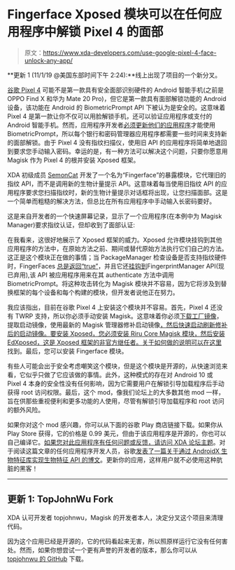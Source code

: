 # Fingerface Xposed 模块可以在任何应用程序中解锁 Pixel 4 的面部

> 原文：<https://www.xda-developers.com/use-google-pixel-4-face-unlock-any-app/>

**更新 1 (11/1/19 @美国东部时间下午 2:24):**线上出现了项目的一个新分叉。

[谷歌 Pixel 4](https://www.xda-developers.com/google-pixel-4-specs-features-pricing-availability/) 可能不是第一款具有安全面部识别硬件的 Android 智能手机(之前是 OPPO Find X 和华为 Mate 20 Pro)，但它是第一款具有面部解锁功能的 Android 设备，该功能在 Android 的 BiometricPrompt API 下被认为是安全的。这意味着 Pixel 4 是第一款让你不仅可以用脸解锁手机，还可以验证应用程序或支付的 Android 智能手机。然而，应用程序开发者[必须更新他们的应用程序](https://www.xda-developers.com/google-pixel-4-users-wait-developers-add-face-unlock-support/)才能使用 BiometricPrompt，所以每个银行和密码管理器应用程序都需要一些时间来支持新的面部解锁。由于 Pixel 4 没有指纹扫描仪，使用旧 API 的应用程序将简单地退回到要求您手动输入密码。幸运的是，有一种方法可以解决这个问题，只要你愿意用 Magisk 作为 Pixel 4 的根并安装 Xposed 框架。

XDA 初级成员 [SemonCat](https://forum.xda-developers.com/member.php?u=5384808) 开发了一个名为“Fingerface”的暴露模块，它代理旧的指纹 API，而不是调用新的生物计量提示 API。这意味着每当使用旧指纹 API 的应用程序要求您扫描指纹时，新的生物计量提示对话框将出现，让您扫描面部。这是一个简单而粗糙的解决方法，但总比在所有应用程序中手动输入长密码要好。

这是来自开发者的一个快速屏幕记录，显示了一个应用程序(在本例中为 Magisk Manager)要求指纹认证，但却收到了面部认证:

在我看来，这很好地展示了 Xposed 框架的威力。Xposed 允许模块挂钩到其他应用程序的方法中，在原始方法之前、期间或替代原始方法执行它们自己的方法。这正是这个模块正在做的事情；当 PackageManager 检查设备是否支持指纹硬件时，FingerFaces [总是返回“true”](https://github.com/SemonCat/Fingerface/blob/master/app/src/main/java/com/edison/fingerface/ModPackageManager.kt#L23)，并且它还[挂钩到](https://github.com/SemonCat/Fingerface/blob/master/app/src/main/java/android/hardware/fingerprint/MyFingerprintManager.java)FingerprintManager API(现已弃用),该 API 被应用程序用来在其 authenticate 方法中调用 BiometricPrompt。将这种攻击转化为 Magisk 模块并不容易，因为它将涉及到替换框架的每个设备和每个构建的模块，但开发者说他正在努力。

我应该指出，目前在谷歌 Pixel 4 上安装这个模块并不容易。首先，Pixel 4 还没有 TWRP 支持，所以你必须手动安装 Magisk。这意味着你必须[下载工厂镜像](https://www.xda-developers.com/google-pixel-4-xl-factory-images-kernel-source-code/)，提取启动镜像，使用最新的 Magisk 管理器修补启动镜像[，然后快速启动刷新修补后的启动镜像。要安装 Xposed，您必须安装 Riru Core Magisk 模块，然后安装 EdXposed，这是 Xposed 框架的非官方继任者。关于如何做的说明可以在](https://www.xda-developers.com/magisk-v20-stable-release-android-10-support/)[这里](https://forum.xda-developers.com/pixel-4-xl/how-to/xposed-discussion-thread-t3992607)找到。最后，您可以安装 Fingerface 模块。

有些人可能会出于安全考虑嘲笑这个模块，但是这个模块是开源的，从快速浏览来看，它似乎只做了它应该做的事情。此外，这种模式的存在对 Android 10 或 Pixel 4 本身的安全性没有任何影响，因为它需要用户在解锁引导加载程序后手动获得 root 访问权限。最后，这个 mod，像我们论坛上的大多数其他 mod 一样，旨在供那些重视便利和更多功能的人使用，尽管有解锁引导加载程序和 root 访问的额外风险。

如果你对这个 mod 感兴趣，你可以从下面的谷歌 Play 商店链接下载。如果你从 Play Store 获得，它的价格是 0.99 美元，但由于该应用程序是开源的，你也可以自己编译它。[如果您对此应用程序有任何问题或反馈，请访问 XDA 论坛主题](https://forum.xda-developers.com/pixel-4-xl/themes/xposed-fingerface-faceid-backward-t3993139)。对于阅读这篇文章的任何应用程序开发人员，谷歌[发表了一篇关于通过 AndroidX 生物特征库实现生物特征 API 的博文](https://android-developers.googleblog.com/2019/10/one-biometric-api-over-all-android.html)。更新你的应用，这样用户就不必使用这种肮脏的黑客！

* * *

## 更新 1: TopJohnWu Fork

XDA 认可开发者 topjohnwu，Magisk 的开发者本人，决定分叉这个项目来清理代码。

因为这个应用已经是开源的，它的代码看起来无害，所以照原样运行它没有任何害处。然而，如果你想尝试一个更有声誉的开发者的版本，那么你可以从 [topjohnwu 的 GitHub](https://github.com/topjohnwu/Fingerface) 下载。